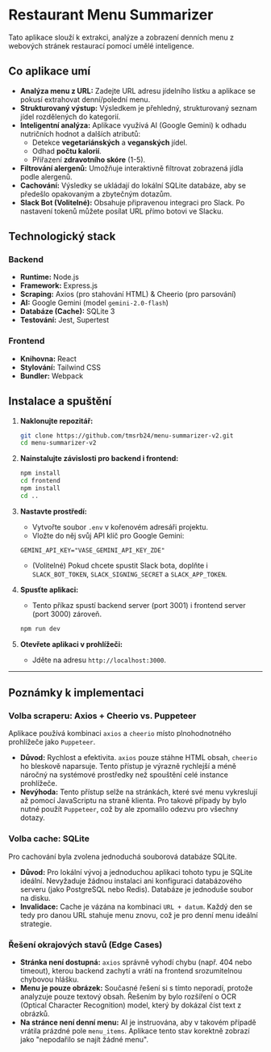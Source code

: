 # Restaurant Menu Summarizer

Tato aplikace slouží k extrakci, analýze a zobrazení denních menu z webových stránek restaurací pomocí umělé inteligence.

## Co aplikace umí

*   **Analýza menu z URL:** Zadejte URL adresu jídelního lístku a aplikace se pokusí extrahovat denní/polední menu.
*   **Strukturovaný výstup:** Výsledkem je přehledný, strukturovaný seznam jídel rozdělených do kategorií.
*   **Inteligentní analýza:** Aplikace využívá AI (Google Gemini) k odhadu nutričních hodnot a dalších atributů:
    *   Detekce **vegetariánských** a **veganských** jídel.
    *   Odhad **počtu kalorií**.
    *   Přiřazení **zdravotního skóre** (1-5).
*   **Filtrování alergenů:** Umožňuje interaktivně filtrovat zobrazená jídla podle alergenů.
*   **Cachování:** Výsledky se ukládají do lokální SQLite databáze, aby se předešlo opakovaným a zbytečným dotazům.
*   **Slack Bot (Volitelné):** Obsahuje připravenou integraci pro Slack. Po nastavení tokenů můžete posílat URL přímo botovi ve Slacku.

## Technologický stack

### Backend
*   **Runtime:** Node.js
*   **Framework:** Express.js
*   **Scraping:** Axios (pro stahování HTML) & Cheerio (pro parsování)
*   **AI:** Google Gemini (model `gemini-2.0-flash`)
*   **Databáze (Cache):** SQLite 3
*   **Testování:** Jest, Supertest

### Frontend
*   **Knihovna:** React
*   **Stylování:** Tailwind CSS
*   **Bundler:** Webpack

## Instalace a spuštění

1.  **Naklonujte repozitář:**
    ```bash
    git clone https://github.com/tmsrb24/menu-summarizer-v2.git
    cd menu-summarizer-v2
    ```

2.  **Nainstalujte závislosti pro backend i frontend:**
    ```bash
    npm install
    cd frontend
    npm install
    cd ..
    ```

3.  **Nastavte prostředí:**
    *   Vytvořte soubor `.env` v kořenovém adresáři projektu.
    *   Vložte do něj svůj API klíč pro Google Gemini:
      ```
      GEMINI_API_KEY="VASE_GEMINI_API_KEY_ZDE"
      ```
    *   (Volitelné) Pokud chcete spustit Slack bota, doplňte i `SLACK_BOT_TOKEN`, `SLACK_SIGNING_SECRET` a `SLACK_APP_TOKEN`.

4.  **Spusťte aplikaci:**
    *   Tento příkaz spustí backend server (port 3001) i frontend server (port 3000) zároveň.
    ```bash
    npm run dev
    ```

5.  **Otevřete aplikaci v prohlížeči:**
    *   Jděte na adresu `http://localhost:3000`.

---

## Poznámky k implementaci

### Volba scraperu: Axios + Cheerio vs. Puppeteer

Aplikace používá kombinaci `axios` a `cheerio` místo plnohodnotného prohlížeče jako `Puppeteer`.

*   **Důvod:** Rychlost a efektivita. `axios` pouze stáhne HTML obsah, `cheerio` ho bleskově naparsuje. Tento přístup je výrazně rychlejší a méně náročný na systémové prostředky než spouštění celé instance prohlížeče.
*   **Nevýhoda:** Tento přístup selže na stránkách, které své menu vykreslují až pomocí JavaScriptu na straně klienta. Pro takové případy by bylo nutné použít `Puppeteer`, což by ale zpomalilo odezvu pro všechny dotazy.

### Volba cache: SQLite

Pro cachování byla zvolena jednoduchá souborová databáze SQLite.

*   **Důvod:** Pro lokální vývoj a jednoduchou aplikaci tohoto typu je SQLite ideální. Nevyžaduje žádnou instalaci ani konfiguraci databázového serveru (jako PostgreSQL nebo Redis). Databáze je jednoduše soubor na disku.
*   **Invalidace:** Cache je vázána na kombinaci `URL + datum`. Každý den se tedy pro danou URL stahuje menu znovu, což je pro denní menu ideální strategie.

### Řešení okrajových stavů (Edge Cases)

*   **Stránka není dostupná:** `axios` správně vyhodí chybu (např. 404 nebo timeout), kterou backend zachytí a vrátí na frontend srozumitelnou chybovou hlášku.
*   **Menu je pouze obrázek:** Současné řešení si s tímto neporadí, protože analyzuje pouze textový obsah. Řešením by bylo rozšíření o OCR (Optical Character Recognition) model, který by dokázal číst text z obrázků.
*   **Na stránce není denní menu:** AI je instruována, aby v takovém případě vrátila prázdné pole `menu_items`. Aplikace tento stav korektně zobrazí jako "nepodařilo se najít žádné menu".

